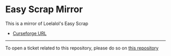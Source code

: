 # Easy Scrap Mirror

This is a mirror of Loelalol's Easy Scrap

- [Curseforge URL](https://www.curseforge.com/wow/addons/easy-scrap)

----

To open a ticket related to this repository, please do so on [this repository](https://github.com/curseforge-mirror/.github)